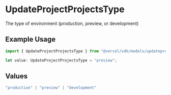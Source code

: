 # UpdateProjectProjectsType

The type of environment (production, preview, or development)

## Example Usage

```typescript
import { UpdateProjectProjectsType } from "@vercel/sdk/models/updateprojectop.js";

let value: UpdateProjectProjectsType = "preview";
```

## Values

```typescript
"production" | "preview" | "development"
```